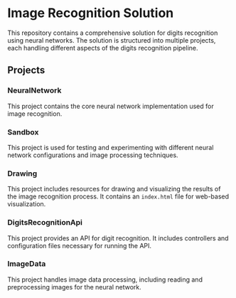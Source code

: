 # Image Recognition Solution

This repository contains a comprehensive solution for digits recognition using neural networks. The solution is structured into multiple projects, each handling different aspects of the digits recognition pipeline.

## Projects

### NeuralNetwork
This project contains the core neural network implementation used for image recognition.

### Sandbox
This project is used for testing and experimenting with different neural network configurations and image processing techniques.

### Drawing
This project includes resources for drawing and visualizing the results of the image recognition process. It contains an `index.html` file for web-based visualization.

### DigitsRecognitionApi
This project provides an API for digit recognition. It includes controllers and configuration files necessary for running the API.

### ImageData
This project handles image data processing, including reading and preprocessing images for the neural network.